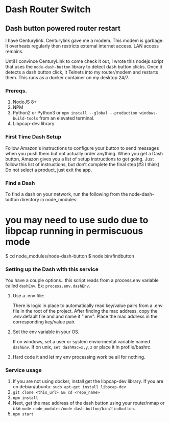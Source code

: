 # Dash Router Switch
## Dash button powered router restart

I have Centurylink. Centurylink gave me a modem. This modem is garbage. It overheats regularly then restricts external internet access. LAN access remains.

Until I convince CenturyLink to come check it out, I wrote this nodejs script that uses the `node-dash-button` library to detect dash button clicks. Once it detects a dash
button click, it Telnets into my router/modem and restarts them. This runs as a docker container on my desktop 24/7.

### Prereqs.

1) NodeJS 8+
2) NPM
3) Python2 or Python3 or `npm install --global --production windows-build-tools` from an elevated terminal.
4) Libpcap-dev library

### First Time Dash Setup

Follow Amazon's instructions to configure your button to send messages when you push them but not actually order anything. When you get a Dash button, Amazon gives you a list of setup instructions to get going. Just follow this list of instructions, but don’t complete the final step (#3 I think) Do not select a product, just exit the app.

### Find a Dash

To find a dash on your network, run the following from the node-dash-button directory in node_modules:

# you may need to use sudo due to libpcap running in permiscuous mode
$ cd node_modules/node-dash-button
$ node bin/findbutton

### Setting up the Dash with this service

You have a couple options.. this script reads from a process.env variable called `dashEnv`. Ex: `process.env.dashEnv`.

1) Use a .env file: 

    There is logic in place to automatically read key/value pairs from a .env file in the root of the project. After finding the mac address, copy the .env.default file and and name it ".env". Place the mac address in the corresponding key/value pair.

2) Set the env variable in your OS.

    If on windows, set a user or system enviormental variable named `dashEnv`. If on unix, `set dashMac=x,y,z` or place it in profile/bashrc.

3) Hard code it and let my env processing work be all for nothing.
 
### Service usage

1) If you are not using docker, install get the libpcap-dev library. If you are on debian/ubuntu: `sudo apt-get install libpcap-dev` 
2) `git clone <this_url> && cd <repo_name>` 
3) `npm install`
4) Next, get the mac address of the dash button using your router/nmap or use `node node_modules/node-dash-button/bin/findbutton`.
5) `npm start`